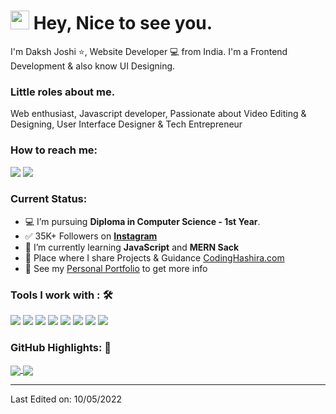 <h1><img src="https://emojis.slackmojis.com/emojis/images/1531849430/4246/blob-sunglasses.gif?1531849430" width="30"/> Hey, Nice to see you.</h1>

I'm Daksh Joshi ⭐, Website Developer 💻 from India. I'm a Frontend Development & also know UI Designing.

### Little roles about me.
Web enthusiast, Javascript developer, Passionate about Video Editing & Designing, User Interface Designer & Tech Entrepreneur

### How to reach me: 
<a  href="https://www.instagram.com/codinghashira/">   <img src="https://img.shields.io/badge/@dakshcodes_-%23E4405F.svg?&style=for-the-badge&logo=instagram&logoColor=white"></a>  </a>  <a  href="https://www.dakshjoshi.com/"><img src="https://img.shields.io/badge/dakshjoshi.com-%2312100E.svg?&style=for-the-badge&logo=safari&logoColor=white"></a>

### Current Status:

- 💻 I’m pursuing <strong>Diploma in Computer Science - 1st Year</strong>.
- ✅ 35K+ Followers on <strong>[Instagram](https://instagram.com/CodingHashira)</strong>
- 🌱 I’m currently learning <strong>JavaScript</strong> and <strong>MERN Sack</strong>
- 💜 Place where I share Projects & Guidance [CodingHashira.com](https://codinghashira.com)
- 👀 See my [Personal Portfolio](https://www.dakshjoshi.com) to get more info

### Tools I work with : 🛠

<img src="https://img.shields.io/badge/javascript%20-%23323330.svg?&style=for-the-badge&logo=javascript&logoColor=%23F7DF1E">  <img src="https://img.shields.io/badge/React%20-%23323330.svg?&style=for-the-badge&logo=react&logoColor=%0AA1DD">  <img src="https://img.shields.io/badge/Wordpress%20-%23323330.svg?&style=for-the-badge&logo=wordpress&logoColor=%2155CD"> <img src="https://img.shields.io/badge/git%20-%23F05032.svg?&style=for-the-badge&logo=git&logoColor=white"/>   <img src="http://img.shields.io/badge/-VS%20Code-000000?style=for-the-badge&logo=Visual-studio-code&logoColor=blue">  <img src="https://img.shields.io/badge/AdobeXD%20-%23323330.svg?&style=for-the-badge&logo=adobexd&logoColor=%0AA1DD">  <img src="https://img.shields.io/badge/Figma%20-%23323330.svg?&style=for-the-badge&logo=figma&logoColor=%0AA1DD"> <img src="https://img.shields.io/badge/Notion%20-%23323330.svg?&style=for-the-badge&logo=notion&logoColor=%0AA1DD">


### GitHub Highlights: :blossom:
<a href="">
  <img align="center" src="https://github-readme-stats.vercel.app/api/top-langs/?username=dakshftw&langs_count=8&layout=compact&theme=material-palenight&hide=html,Tcl" />
</a>
<a href="">
  <img align="center" src="http://github-readme-streak-stats.herokuapp.com?user=dakshftw&theme=material-palenight"/>
</a>


-----

Last Edited on: 10/05/2022
